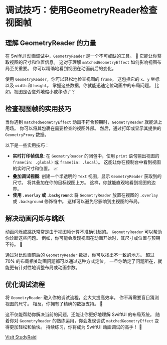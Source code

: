 ﻿# 调试技巧：使用GeometryReader检查视图帧

## 理解 GeometryReader 的力量

在 SwiftUI 动画调试中，`GeometryReader` 是一个不可或缺的工具。 🚀 它能让你获取视图的尺寸和位置信息。 这对于理解 `matchedGeometryEffect` 如何影响视图布局至关重要。 你可以精确地看到视图在动画前后的变化。

使用 `GeometryReader`，你可以轻松地检查视图的 `frame`。 这包括它的 `x`、`y` 坐标以及 `width` 和 `height`。 掌握这些数据，你就能迅速定位动画中的布局问题。 比如，视图是否意外地缩小或移动了？

## 检查视图帧的实用技巧

当你遇到 `matchedGeometryEffect` 动画不符合预期时，`GeometryReader` 就能派上用场。 你可以将其包裹在需要检查的视图外部。 然后，通过打印或显示其提供的 `GeometryProxy` 数据。

以下是一些实用技巧：

*   **实时打印帧信息**: 在 `GeometryReader` 的闭包中，使用 `print` 语句输出视图的 `frame(in: .global)` 或 `frame(in: .local)`。 这能让你在控制台中看到视图的实时尺寸和位置。 📈
*   **叠加调试视图**: 创建一个半透明的 `Text` 视图，显示 `GeometryReader` 获取到的尺寸。 将其叠加在你的目标视图上方。 这样，你就能直观地看到视图的边界。
*   **使用 `.overlay` 或 `.background`**: 将 `GeometryReader` 放置在视图的 `.overlay` 或 `.background` 修饰符中。 这样可以避免它影响到主视图的布局。

## 解决动画闪烁与跳跃

动画闪烁或跳跃常常是由于视图帧计算不准确引起的。 `GeometryReader` 可以帮助你诊断这些问题。 例如，你可能会发现视图在动画开始时，其尺寸或位置与预期不符。 🧐

通过对比动画前后的 `GeometryReader` 数据，你可以找出不一致的地方。 超过 70% 的布局相关动画问题都可以通过这种方式定位。 一旦你确定了问题所在，就能更有针对性地调整布局或动画参数。

## 优化调试流程

将 `GeometryReader` 融入你的调试流程，会大大提高效率。 你不再需要盲目猜测视图的尺寸。 相反，你拥有了精确的数据支持。 🎯

这不仅能帮助你解决当前的问题，还能让你更好地理解 SwiftUI 的布局系统。 随着你对 `GeometryReader` 的熟练运用，你会发现调试 `matchedGeometryEffect` 变得更加轻松和愉快。 持续练习，你将成为 SwiftUI 动画调试的高手！ 💪

[Visit StudyRaid](https://app.studyraid.com/en/read/30594/1318642/geometryreader)
